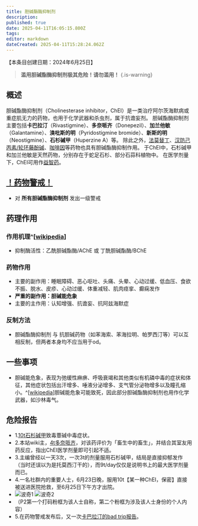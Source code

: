 ```yaml
---
title: 胆碱酯酶抑制剂
description: 
published: true
date: 2025-04-11T16:05:15.800Z
tags: 
editor: markdown
dateCreated: 2025-04-11T15:28:24.062Z
---
```


【本条目创建日期：2024年6月25日】
> **滥用胆碱酯酶抑制剂极其危险！请勿滥用！**
{.is-warning}
## 概述
胆碱酯酶抑制剂（Cholinesterase inhibitor，ChEI）是一类治疗阿尔茨海默病或重症肌无力的药物，也用于化学武器和杀虫剂，属于抗谵妄剂。
胆碱酯酶抑制剂主要包括**卡巴拉汀**（Rivastigmine）、**多奈哌齐**（Donepezil）、**加兰他敏**（Galantamine）、**溴吡斯的明**（Pyridostigmine bromide）、**新斯的明**（Neostigmine）、**石杉碱甲**（Huperzine A）等。
除此之外，[法莫替丁](/drug/法莫替丁)、[汉防己丙素/轮环藤酚碱](/drug/防己)、[咖啡因](/drug/白兔Bron)等药物也具有胆碱酯酶抑制作用。
于ChEI中，石杉碱甲和加兰他敏是天然药物，分别存在于蛇足石杉、部分石蒜科植物中。
在医学剂量下，ChEI可用作[益智药](/drug/nootropic/益智药概述及索引)。
## [！药物警戒！](/drug/%E8%8D%AF%E7%89%A9%E8%AD%A6%E6%88%92/)
- 对 **所有胆碱酯酶抑制剂** 发出一级警戒
## 药理作用
### 作用机理^[[wikipedia](https://en.wikipedia.org/wiki/Cholinesterase_inhibitor)]
- 抑制酶活性：乙酰胆碱酯酶/AChE 或 丁酰胆碱酯酶/BChE
### 药物作用
- 主要的副作用：睡眠障碍、恶心呕吐、头痛、头晕、心动过缓、低血压、食欲不振、脱水、皮疹、心动过缓、体重减轻、肌肉痉挛、癫痫发作
- **严重的副作用：胆碱能危象**
- 主要的主作用：认知增强、抗谵妄、抗阿兹海默症
### 反制方法
- 胆碱酯酶抑制剂 与 抗胆碱药物（如苯海索、苯海拉明、帕罗西汀等）可以互相反制，但两者本身均不应当用于od。
## 一些事项
- 胆碱能危象，表现为弛缓性麻痹、呼吸衰竭和其他类似有机磷中毒的症状和体征，其他症状包括出汗增多、唾液分泌增多、支气管分泌物增多以及瞳孔缩小。^[[wikipedia](https://en.wikipedia.org/wiki/Cholinergic_crisis)]胆碱能危象可能致死，因此部分胆碱酯酶抑制剂也用作化学武器，如沙林毒气。
## 危险报告
- 1.[10t石杉碱甲](/report/RP014/)致毒蔁碱中毒症状。
- 2.本站wiki主，[4t多奈哌齐](/report/RP015/)，对该药评价为「畜生中的畜生」，并结合其室友用药反应，指出ChEI医学剂量即可引起不适。
- 3.主编曾经以一天3次，一次3t的剂量服用石杉碱甲，结局是直接抑郁发作（当时还误以为是托莫西汀干的），而9t/day仅仅是说明书上的最大医学剂量而已。
- 4.一名社群内的重要人士，6月23日晚，服用10t【某一种ChEI，保密】直接被送进医院抢救，至6月25日下午方才出院。
- ![波奇1](/imgs/波奇多奈哌齐1.png) ![波奇2](/imgs/波奇多奈哌齐2.png)
- （P2第一个打码粉框为该人士自称，第二个粉框为涉及该人士身份的个人内容）
- 5.在药物警戒发布后，又一次[卡巴拉汀的bad trip报告](/report/RP028/)。

